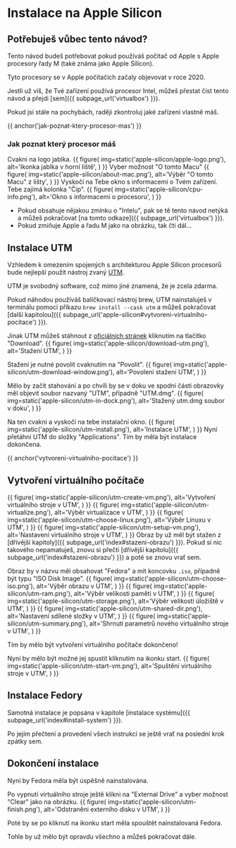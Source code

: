 # Instalace na Apple Silicon
## Potřebuješ vůbec tento návod?
Tento návod budeš potřebovat pokud používáš počítač od Apple s Apple procesory řady M (také známa jako Apple Silicon). 

Tyto procesory se v Apple počítačích začaly objevovat v roce 2020.

Jestli už víš, že Tvé zařízení používá procesor Intel, můžeš přestat číst tento návod a přejdi [sem]({{ subpage_url('virtualbox') }}).

Pokud jsi stále na pochybách, raději zkontroluj jaké zařízení vlastně máš.

{{ anchor('jak-poznat-ktery-procesor-mas') }}
### Jak poznat který procesor máš
Cvakni na logo jablka.
{{ figure(
    img=static('apple-silicon/apple-logo.png'),
    alt='Ikonka jablka v horní liště',
) }}
Vyber možnost "O tomto Macu"
{{ figure(
    img=static('apple-silicon/about-mac.png'),
    alt='Výběr "O tomto Macu" z lišty',
) }}
Vyskočí na Tebe okno s informacemi o Tvém zařízení.
Tebe zajímá kolonka "Čip". 
{{ figure(
    img=static('apple-silicon/cpu-info.png'),
    alt='Okno s informacemi o procesoru',
) }}
- Pokud obsahuje nějakou zmínku o "Intelu", pak se tě tento návod netýká a můžeš pokračovat [na tomto odkaze]({{ subpage_url('virtualbox') }}).
- Pokud zmiňuje Apple a řadu M jako na obrázku, tak čti dál...

## Instalace UTM
Vzhledem k omezením spojených s architekturou Apple Silicon procesorů bude nejlepší použít nástroj zvaný [UTM](https://mac.getutm.app).

UTM je svobodný software, což mimo jiné znamená, že je zcela zdarma.

Pokud náhodou používáš balíčkovací nástroj brew, UTM nainstaluješ v terminálu pomocí příkazu 
`brew install --cask utm` a můžeš pokračovat [další kapitolou]({{ subpage_url('apple-silicon#vytvoreni-virtualniho-pocitace') }}).

Jinak UTM můžeš stáhnout z [oficiálních stránek](https://mac.getutm.app) kliknutím na tlačítko "Download".
{{ figure(
    img=static('apple-silicon/download-utm.png'),
    alt='Stažení UTM',
) }}

Stažení je nutné povolit cvaknutím na "Povolit".
{{ figure(
    img=static('apple-silicon/utm-download-window.png'),
    alt='Povolení stažení UTM',
) }}

Mělo by začít stahování a po chvíli by se v doku ve spodní části obrazovky měl objevit soubor nazvaný "UTM", případně "UTM.dmg".
{{ figure(
    img=static('apple-silicon/utm-in-dock.png'),
    alt='Stažený utm.dmg soubor v doku',
) }}

Na ten cvakni a vyskočí na tebe instalační okno.
{{ figure(
    img=static('apple-silicon/utm-install.png'),
    alt='Instalace UTM',
) }}
Nyní přetáhni UTM do složky "Applications".
Tím by měla být instalace dokončena.

{{ anchor('vytvoreni-virtualniho-pocitace') }}
## Vytvoření virtuálního počítače
{{ figure(
    img=static('apple-silicon/utm-create-vm.png'),
    alt='Vytvoření virtuálního stroje v UTM',
) }}
{{ figure(
    img=static('apple-silicon/utm-virtualize.png'),
    alt='Výběr virtualizace v UTM',
) }}
{{ figure(
    img=static('apple-silicon/utm-choose-linux.png'),
    alt='Výběr Linuxu v UTM',
) }}
{{ figure(
    img=static('apple-silicon/utm-setup-vm.png'),
    alt='Nastavení virtuálního stroje v UTM',
) }}
Obraz by už měl být stažen z [dřívější kapitoly]({{ subpage_url('index#stazeni-obrazu') }}).
Pokud si nic takového nepamatuješ, znovu si přečti [dřívější kapitolu]({{ subpage_url('index#stazeni-obrazu') }}) a poté se znovu vrať sem.

Obraz by v názvu měl obsahovat "Fedora" a mít koncovku `.iso`, případně být typu "ISO Disk Image".
{{ figure(
    img=static('apple-silicon/utm-choose-iso.png'),
    alt='Výběr obrazu v UTM',
) }}
{{ figure(
    img=static('apple-silicon/utm-ram.png'),
    alt='Výběr velikosti paměti v UTM',
) }}
{{ figure(
    img=static('apple-silicon/utm-storage.png'),
    alt='Výběr velikosti úložiště v UTM',
) }}
{{ figure(
    img=static('apple-silicon/utm-shared-dir.png'),
    alt='Nastavení sdílené složky v UTM',
) }}
{{ figure(
    img=static('apple-silicon/utm-summary.png'),
    alt='Shrnutí parametrů nového virtuálního stroje v UTM',
) }}

Tím by mělo být vytvoření virtuálního počítače dokončeno!

Nyní by mělo být možné jej spustit kliknutím na ikonku start.
{{ figure(
    img=static('apple-silicon/utm-start-vm.png'),
    alt='Spuštění virtuálního stroje v UTM',
) }}

## Instalace Fedory
Samotná instalace je popsána v kapitole [instalace systému]({{ subpage_url('index#install-system') }}).

Po jejím přečtení a provedení všech instrukcí se ještě vrať na poslední krok zpátky sem.

## Dokončení instalace
Nyní by Fedora měla být úspěšně nainstalována.

Po vypnutí virtuálního stroje ještě klikni na "External Drive" a vyber možnost "Clear" jako na obrázku.
{{ figure(
    img=static('apple-silicon/utm-finish.png'),
    alt='Odstraněni externího disku v UTM',
) }}

Poté by se po kliknutí na ikonku start měla spouštět nainstalovaná Fedora. 


Tohle by už mělo být opravdu všechno a můžeš pokračovat dále. 